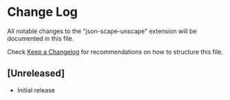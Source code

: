 # Change Log

All notable changes to the "json-scape-unscape" extension will be documented in this file.

Check [Keep a Changelog](http://keepachangelog.com/) for recommendations on how to structure this file.

## [Unreleased]

- Initial release
